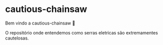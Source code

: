# cautious-chainsaw

Bem vindo a cautious-chainsaw :tada: 

O repositório onde entendemos como serras eletricas são extremamentes cautelosas.
